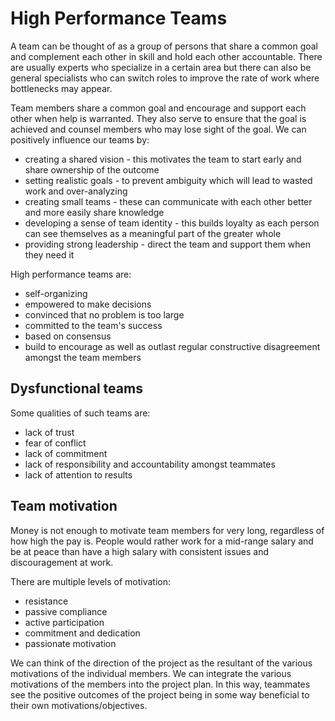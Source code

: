# High Performance Teams
A team can be thought of as a group of persons that share a common goal and complement each other in skill and hold each other accountable. There are usually experts who specialize in a certain area but there can also be general specialists who can switch roles to improve the rate of work where bottlenecks may appear.

Team members share a common goal and encourage and support each other when help is warranted. They also serve to ensure that the goal is achieved and counsel members who may lose sight of the goal. We can positively influence our teams by:
- creating a shared vision - this motivates the team to start early and share ownership of the outcome
- setting realistic goals - to prevent ambiguity which will lead to wasted work and over-analyzing
- creating small teams - these can communicate with each other better and more easily share knowledge
- developing a sense of team identity - this builds loyalty as each person can see themselves as a meaningful part of the greater whole
- providing strong leadership - direct the team and support them when they need it

High performance teams are:
- self-organizing
- empowered to make decisions
- convinced that no problem is too large
- committed to the team's success
- based on consensus
- build to encourage as well as outlast regular constructive disagreement amongst the team members

## Dysfunctional teams
Some qualities of such teams are:
- lack of trust
- fear of conflict
- lack of commitment
- lack of responsibility and accountability amongst teammates
- lack of attention to results

## Team motivation
Money is not enough to motivate team members for very long, regardless of how high the pay is. People would rather work for a mid-range salary and be at peace than have a high salary with consistent issues and discouragement at work.

There are multiple levels of motivation:
- resistance
- passive compliance
- active participation
- commitment and dedication
- passionate motivation

We can think of the direction of the project as the resultant of the various motivations of the individual members. We can integrate the various motivations of the members into the project plan. In this way, teammates see the positive outcomes of the project being in some way beneficial to their own motivations/objectives.
